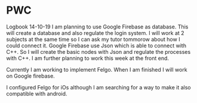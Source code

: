 # PWC

Logbook
14-10-19
I am planning to use Google Firebase as database.
This will create a database and also regulate the login system.
I will work at 2 subjects at the same time so I can ask my tutor tommorow about how I could connect it.
Google Firebase use Json which is able to connect with C++.
So I will create the basic nodes with Json and regulate the processes with C++.
I am further planning to work this week at the front end.

Currently I am working to implement Felgo.
When I am finished I will work on Google firebase.

I configured Felgo for iOs although I am searching for a way to make it also compatible with android.
